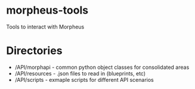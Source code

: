 # morpheus-tools
Tools to interact with Morpheus

# Directories
- /API/morphapi - common python object classes for consolidated areas
- /API/resources - .json files to read in (blueprints, etc)
- /API/scripts - exmaple scripts for different API scenarios
